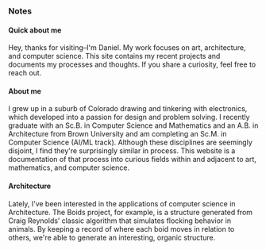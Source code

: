 ### Notes

#### Quick about me

Hey, thanks for visiting–I'm Daniel. My work focuses on art, architecture, and computer science. This site contains my recent projects and documents my processes and thoughts. If you share a curiosity, feel free to reach out.

#### About me

I grew up in a suburb of Colorado drawing and tinkering with electronics, which developed into a passion for design and problem solving. I recently graduate with an Sc.B. in Computer Science and Mathematics and an A.B. in Architecture from Brown University and am completing an Sc.M. in Computer Science (AI/ML track). Although these disciplines are seemingly disjoint, I find they're surprisingly similar in process. This website is a documentation of that process into curious fields within and adjacent to art, mathematics, and computer science.

#### Architecture

Lately, I’ve been interested in the applications of computer science in Architecture. The Boids project, for example, is a structure generated from Craig Reynolds’ classic algorithm that simulates flocking behavior in animals. By keeping a record of where each boid moves in relation to others, we're able to generate an interesting, organic structure.



